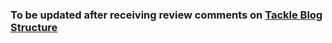 ### To be updated after receiving review comments on [Tackle Blog Structure](tackle-blog-structure.md)